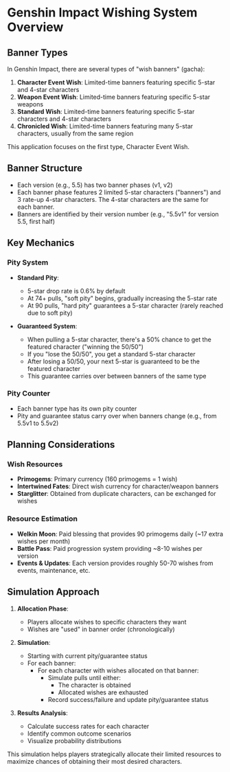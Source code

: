 # Genshin Impact Wishing System Overview

## Banner Types

In Genshin Impact, there are several types of "wish banners" (gacha):

1. **Character Event Wish**: Limited-time banners featuring specific 5-star and 4-star characters
2. **Weapon Event Wish**: Limited-time banners featuring specific 5-star weapons
3. **Standard Wish**: Limited-time banners featuring specific 5-star characters and 4-star characters
4. **Chronicled Wish**: Limited-time banners featuring many 5-star characters, usually from the same region

This application focuses on the first type, Character Event Wish.

## Banner Structure

- Each version (e.g., 5.5) has two banner phases (v1, v2)
- Each banner phase features 2 limited 5-star characters ("banners") and 3 rate-up 4-star characters. The 4-star characters are the same for each banner.
- Banners are identified by their version number (e.g., "5.5v1" for version 5.5, first half)

## Key Mechanics

### Pity System

- **Standard Pity**:

  - 5-star drop rate is 0.6% by default
  - At 74+ pulls, "soft pity" begins, gradually increasing the 5-star rate
  - At 90 pulls, "hard pity" guarantees a 5-star character (rarely reached due to soft pity)

- **Guaranteed System**:
  - When pulling a 5-star character, there's a 50% chance to get the featured character ("winning the 50/50")
  - If you "lose the 50/50", you get a standard 5-star character
  - After losing a 50/50, your next 5-star is guaranteed to be the featured character
  - This guarantee carries over between banners of the same type

### Pity Counter

- Each banner type has its own pity counter
- Pity and guarantee status carry over when banners change (e.g., from 5.5v1 to 5.5v2)

## Planning Considerations

### Wish Resources

- **Primogems**: Primary currency (160 primogems = 1 wish)
- **Intertwined Fates**: Direct wish currency for character/weapon banners
- **Starglitter**: Obtained from duplicate characters, can be exchanged for wishes

### Resource Estimation

- **Welkin Moon**: Paid blessing that provides 90 primogems daily (~17 extra wishes per month)
- **Battle Pass**: Paid progression system providing ~8-10 wishes per version
- **Events & Updates**: Each version provides roughly 50-70 wishes from events, maintenance, etc.

## Simulation Approach

1. **Allocation Phase**:

   - Players allocate wishes to specific characters they want
   - Wishes are "used" in banner order (chronologically)

2. **Simulation**:

   - Starting with current pity/guarantee status
   - For each banner:
     - For each character with wishes allocated on that banner:
       - Simulate pulls until either:
         - The character is obtained
         - Allocated wishes are exhausted
       - Record success/failure and update pity/guarantee status

3. **Results Analysis**:
   - Calculate success rates for each character
   - Identify common outcome scenarios
   - Visualize probability distributions

This simulation helps players strategically allocate their limited resources to maximize chances of obtaining their most desired characters.
